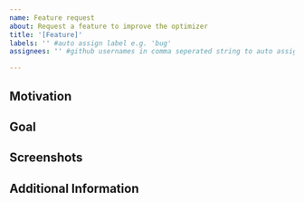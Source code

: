 ```yaml
---
name: Feature request
about: Request a feature to improve the optimizer
title: '[Feature]'
labels: '' #auto assign label e.g. 'bug'
assignees: '' #github usernames in comma seperated string to auto assign issue e.g. 'FI00ds,fribbels' will automatically assign the issue to both FI00ds and fribbels

---
```

## Motivation
<!-- Explain what situation is making you want the new feature. -->

## Goal
<!-- Explain what the new feature will do. -->

## Screenshots
<!-- If applicable, add screenshots to help explain the issue. -->

## Additional Information
<!-- Add any other relevant information about the issue here. -->
